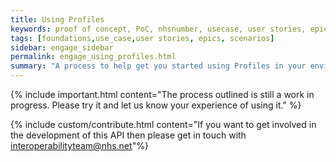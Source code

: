 ```yaml
---
title: Using Profiles
keywords: proof of concept, PoC, nhsnumber, usecase, user stories, epics, scenarios
tags: [foundations,use_case,user stories, epics, scenarios]
sidebar: engage_sidebar
permalink: engage_using_profiles.html
summary: "A process to help get you started using Profiles in your environment"
---
```


{% include important.html content="The process outlined is still a work in progress. Please try it and let us know your experience of using it." %}


{% include custom/contribute.html content="If you want to get involved in the development of this API then please get in touch with interoperabilityteam@nhs.net"%}

